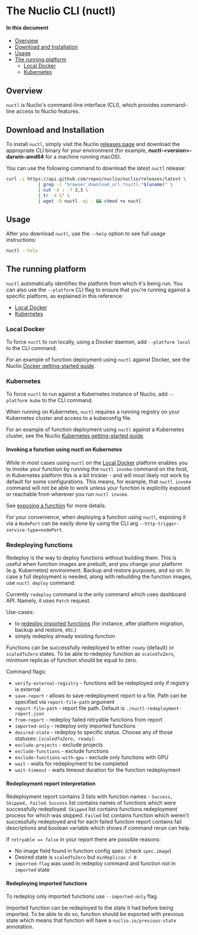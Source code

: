 # The Nuclio CLI (nuctl)

#### In this document

- [Overview](#overview)
- [Download and Installation](#download-n-install)
- [Usage](#usage)
- [The running platform](#running-platform)
  - [Local Docker](#docker)
  - [Kubernetes](#kubernetes)

<a id="overview"></a>
## Overview

`nuctl` is Nuclio's command-line interface (CLI), which provides command-line access to Nuclio features.

<a id="download-n-install"></a>
## Download and Installation

To install `nuctl`, simply visit the Nuclio [releases page](https://github.com/nuclio/nuclio/releases) and download the appropriate CLI binary for your environment (for example, **nuctl-&lt;version&gt;-darwin-amd64** for a machine running macOS).

You can use the following command to download the latest `nuctl` release:
```sh
curl -s https://api.github.com/repos/nuclio/nuclio/releases/latest \
			| grep -i "browser_download_url.*nuctl.*$(uname)" \
			| cut -d : -f 2,3 \
			| tr -d \" \
			| wget -O nuctl -qi - && chmod +x nuctl
```

<a id="usage"></a>
## Usage

After you download `nuctl`, use the `--help` option to see full usage instructions:
```sh
nuctl --help
```

<a id="running-platform"></a>
## The running platform

`nuctl` automatically identifies the platform from which it's being run.
You can also use the `--platform` CLI flag to ensure that you're running against a specific platform, as explained in this reference:

- [Local Docker](#docker)
- [Kubernetes](#kubernetes)

<a id="docker"></a>
### Local Docker

To force `nuctl` to run locally, using a Docker daemon, add `--platform local` to the CLI command.

For an example of function deployment using `nuctl` against Docker, see the Nuclio [Docker getting-started guide](/docs/setup/docker/getting-started-docker.md).

<a id="kubernetes"></a>
### Kubernetes

To force `nuctl` to run against a Kubernetes instance of Nuclio, add `--platform kube` to the CLI command.

When running on Kubernetes, `nuctl` requires a running registry on your Kubernetes cluster and access to a kubeconfig file.

For an example of function deployment using `nuctl` against a Kubernetes cluster, see the Nuclio [Kubernetes getting-started guide](/docs/setup/k8s/getting-started-k8s.md#deploy-a-function-with-the-nuclio-cli).

#### Invoking a function using nuctl on Kubernetes

While in most cases using `nuctl` on the [Local Docker](#docker) platform enables you to invoke your function by running the
`nuctl invoke` command on the host, in Kubernetes platform this is a bit trickier - and will most likely not work
by default for some configurations. This means, for example, that `nuctl invoke` command will not be able to work
unless your function is explicitly exposed or reachable from wherever you run `nuctl invoke`.

See [exposing a function](/docs/tasks/deploying-functions.md#exposing-a-function) for more details.

For your convenience, when deploying a function using `nuctl`, exposing it via a `NodePort` can be easily done by using the
CLI arg `--http-trigger-service-type=nodePort`.


### Redeploying functions

Redeploy is the way to deploy functions without building them. This is useful when function images are prebuilt, and you change your 
platform (e.g. Kubernetes) environment. Backup and restore purposes, and so on.
In case a full deployment is needed, along with rebuilding the function images, use `nuctl deploy` command.

Currently `redeploy` command is the only command which uses dashboard API. Namely, it uses `Patch` request.

Use-cases:
* to [redeploy imported functions](#redeploying-imported-functions) (for instance, after platform migration, backup and restore, etc.)
* simply redeploy already existing function

Functions can be successfully redeployed to either `ready` (default) or `scaledToZero` states. 
To be able to redeploy function as `scaledToZero`, minimum replicas of function should be equal to zero.

Command flags:
* `verify-external-registry` - functions will be redeployed only if registry is external
* `save-report` - allows to save redeployment report to a file. Path can be specified via `report-file-path` argument
* `report-file-path` - report file path. Default is `./nuctl-redeployment-report.json`
* `from-report` - redeploy failed retryable functions from report
* `imported-only` - redeploy only imported functions
* `desired-state` - redeploy to specific status. Choose any of those statuses: `[scaledToZero, ready]`.
* `exclude-projects` - exclude projects
* `exclude-functions` - exclude functions
* `exclude-functions-with-gpu` - exclude only functions with GPU
* `wait` - waits for redeployment to be completed
* `wait-timeout` - waits timeout duration for the function redeployment

#### Redeployment report interpretation
Redeployment report contains 3 lists with function names - `Success, Skipped, Failed`.
`Success` list contains names of functions which were successfully redeployed.
`Skipped` list contains functions redeployment process for which was skipped.
`Failed` list contains function which weren't successfully redeployed and for each failed function report contains fail 
descriptions and boolean variable which shows if command rerun can help.

If `retryable == false` in your report there are possible reasons:

* No image field found in function config spec (check `spec.image`)
* Desired state is `scaledToZero` but `minReplicas > 0`
* `imported-flag` was used in redeploy command and function not in `imported` state

#### Redeploying imported functions

To redeploy only imported functions use `--imported-only` flag.

Imported function can be redeployed to the state it had before being imported. To be able to do so, function should
be exported with previous state which means that function will have a `nuclio.io/previous-state` annotation.